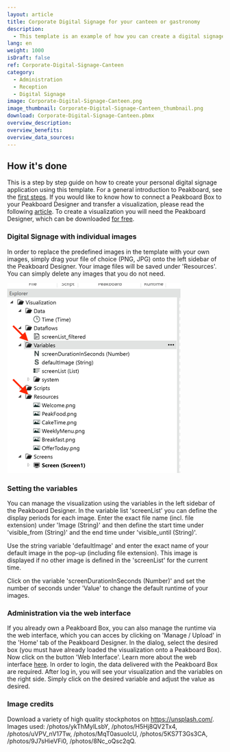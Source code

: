 ```yaml
---
layout: article
title: Corporate Digital Signage for your canteen or gastronomy
description: 
  - This template is an example of how you can create a digital signage application using your individual images in order to create weekly schedules, offers or menus from the gastronomy sector. Simply load your digitalized menus into our template and define which image will be displayed at which times. Your images and display times can be easily modified via the web interface (API) or the Peakboard App.
lang: en
weight: 1000
isDraft: false
ref: Corporate-Digital-Signage-Canteen
category:
  - Administration
  - Reception
  - Digital Signage
image: Corporate-Digital-Signage-Canteen.png
image_thumbnail: Corporate-Digital-Signage-Canteen_thumbnail.png
download: Corporate-Digital-Signage-Canteen.pbmx
overview_description:
overview_benefits:
overview_data_sources:
---
```

## How it's done
This is a step by step guide on how to create your personal digital signage application using this template. For a general introduction to Peakboard, see the [first steps](https://peakboard.rocks/get-started). If you would like to know how to connect a Peakboard Box to your Peakboard Designer and transfer a visualization, please read the following [article](https://peakboard.rocks/connect). To create a visualization you will need the Peakboard Designer, which can be downloaded [for free](https://peakboard.com/en/peakboard-designer/?utm_source=templates_overview&utm_medium=description_link&utm_campaign=templates).

### Digital Signage with individual images
In order to replace the predefined images in the template with your own images, simply drag your file of choice (PNG, JPG) onto the left sidebar of the Peakboard Designer. Your image files will be saved under 'Resources'. You can simply delete any images that you do not need.

![image_live](assets/screenshot_variables_resources.png)

### Setting the variables
You can manage the visualization using the variables in the left sidebar of the Peakboard Designer. In the variable list 'screenList' you can define the display periods for each image. Enter the exact file name (incl. file extension) under 'Image (String)' and then define the start time under 'visible_from (String)' and the end time under 'visible_until (String)'.

Use the string variable 'defaultImage' and enter the exact name of your default image in the pop-up (including file extension). This image is displayed if no other image is defined in the 'screenList' for the current time.

Click on the variable 'screenDurationInSeconds (Number)' and set the number of seconds under 'Value' to change the default runtime of your images. 

### Administration via the web interface
If you already own a Peakboard Box, you can also manage the runtime via the web interface, which you can acces by clicking on 'Manage / Upload' in the 'Home' tab of the Peakboard Designer. In the dialog, select the desired box (you must have already loaded the visualization onto a Peakboard Box). Now click on the button 'Web Interface'. Learn more about the web interface [here](https://help.peakboard.com/misc/de-web.html). In order to login, the data delivered with the Peakboard Box are required. After log in, you will see your visualization and the variables on the right side. Simply click on the desired variable and adjust the value as desired.

### Image credits
Download a variety of high quality stockphotos on https://unsplash.com/. Images used: /photos/ykThMylLsbY, /photos/H5Hj8QV2Tx4, /photos/uVPV_nV17Tw, /photos/MqT0asuoIcU, /photos/5KS7T3Gs3CA, /photos/9J7sHieVFi0, /photos/8Nc_oQsc2qQ.